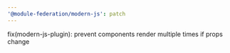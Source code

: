 ```yaml
---
'@module-federation/modern-js': patch
---
```


fix(modern-js-plugin): prevent components render multiple times if props change
